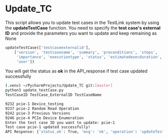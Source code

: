 # Update_TC
This script allows you to update test cases in the TestLink system by using the **updateTestCase** function. You need to specify the **test case's external ID** and provide the parameters you want to update and keep remaining as None

```bash
updateTestCase(['testcaseexternalid'],
    ['version', 'testcasename', 'summary', 'preconditions', 'steps',
     'importance', 'executiontype', 'status', 'estimatedexecduration',
     'user'])
```
You will get the status as **ok** in the API_response if test case updated successfully

```bash
(.venv) ~/PycharmProjects/Update_TC git:[master]
python3 update_testCase.py
TestCaseID TestCase_ExternalID TestCaseName

9232 pcie-1 Device_testing
9237 pcie-2 Random Read Operation
9242 pcie-3 Previous Versions
9246 pcie-4 PCIe Device Enumeration
Enter the test case ID you want to update: pcie-1
Test case pcie-1 updated successfully!
API Response: {'status_ok': True, 'msg': 'ok', 'operation': 'updateTestCase'}
```
